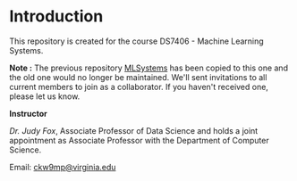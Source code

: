 # Introduction
This repository is created for the course DS7406 - Machine Learning Systems. 

**Note :** The previous repository [MLSystems](https://github.com/UVA-MLSys/DS7406) has been copied to this one and the old one would no longer be maintained. We'll sent invitations to all current members to join as a collaborator. If you haven't received one, please let us know.

**Instructor**

*Dr. Judy Fox*, Associate Professor of Data Science and holds a joint appointment as Associate Professor with the Department of Computer Science.

Email: ckw9mp@virginia.edu
